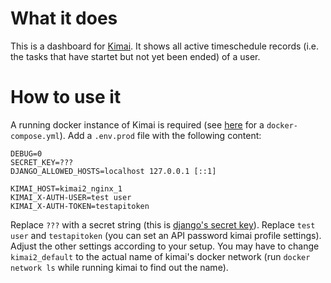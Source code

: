 # What it does
This is a dashboard for [Kimai](www.kimai.org).
It shows all active timeschedule records (i.e. the tasks that have startet but not yet been ended) of a user.

# How to use it
A running docker instance of Kimai is required (see [here](www.kimai.org/documentation/docker.html)
for a `docker-compose.yml`).
Add a `.env.prod` file with the following content:

```
DEBUG=0
SECRET_KEY=???
DJANGO_ALLOWED_HOSTS=localhost 127.0.0.1 [::1]

KIMAI_HOST=kimai2_nginx_1
KIMAI_X-AUTH-USER=test user
KIMAI_X-AUTH-TOKEN=testapitoken
```

Replace `???` with a secret string
(this is [django's secret key](https://docs.djangoproject.com/en/3.2/topics/signing/)).
Replace `test user` and `testapitoken`
(you can set an API password kimai profile settings).
Adjust the other settings according to your setup.
You may have to change `kimai2_default` to the actual name of kimai's docker network
(run `docker network ls` while running kimai to find out the name).
